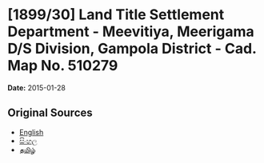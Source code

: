 # [1899/30] Land Title Settlement Department - Meevitiya, Meerigama D/S Division, Gampola District - Cad. Map No. 510279

**Date:** 2015-01-28

## Original Sources

- [English](https://documents.gov.lk/view/extra-gazettes/2015/1/1899-30_E.pdf)
- [සිංහල](https://documents.gov.lk/view/extra-gazettes/2015/1/1899-30_S.pdf)
- [தமிழ்](https://documents.gov.lk/view/extra-gazettes/2015/1/1899-30_T.pdf)
